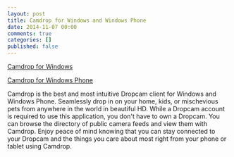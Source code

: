 ```yaml
---
layout: post
title: Camdrop for Windows and Windows Phone
date: 2014-11-07 00:00
comments: true
categories: []
published: false
---
```

<a href="http://apps.microsoft.com/windows/en-US/app/camdrop/ada41b87-f796-4cb7-b548-a19c90fb1009">Camdrop for Windows</a>

<a href="http://www.windowsphone.com/en-us/store/app/camdrop/7f38c801-27cc-4537-a595-b6b0a8857759">Camdrop for Windows Phone</a>

<p>Camdrop is the best and most intuitive Dropcam client for Windows and Windows Phone. Seamlessly drop in on your home, kids, or mischevious pets from anywhere in the world in beautiful HD. While a Dropcam account is required to use this application, you don't have to own a Dropcam. You can browse the directory of public camera feeds and view them with Camdrop. Enjoy peace of mind knowing that you can stay connected to your Dropcam and the things you care about most right from your phone or tablet using Camdrop.</p>

